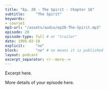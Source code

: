 ```yaml
---
title: "Ep. 20 - The Spirit - Chapter 16"
subtitle:     "The Spirit"
keywords:
- course1
mp3-url: "/assets/audio/ep20-The-Spirit.mp3"
episode: 20
episode-type: full # or "trailer"
date: 1995-02-10
explicit:     "no"
block:        "no" # no means it is published
layout: podcast
excerpt_separator: <!--more-->
---
```

Excerpt here.
<!--more-->

More details of your episode here.
